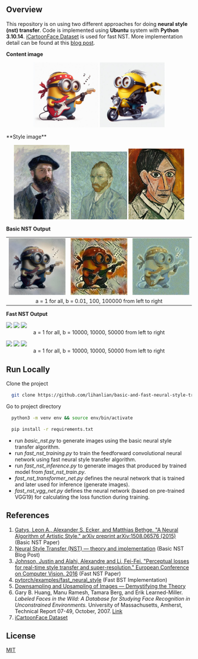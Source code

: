 
## Overview

This repository is on using two different approaches for doing **neural style (nst) transfer**. Code is implemented using **Ubuntu** system with **Python 3.10.14**. [iCartoonFace Dataset](https://github.com/luxiangju-PersonAI/iCartoonFace) is used for fast NST. More implementation detail can be found at this [blog post](https://lihanlian.github.io/posts/blog4). 

**Content image**

<p align="center">
  <img alt="Image 1" src="/figs/input_content/minion1.jpg" width="35%" />
  <img alt="Image 2" src="/figs/input_content/minion2.jpg" width="35%" />
</p>
**Style image**
<!-- <figure style="display: block; margin-left: auto; margin-right: auto; width: 100%;">
  <img src='/figs/input_style/monet.jpg' style="width: 25%;">
  <img src='/figs/input_style/van_gogh.jpg' style="width: 25%;">
  <img src='/figs/input_style/picasso.jpg' style="width: 25%;">
  <figcaption style="text-align: center;">Used style images from portrait of different artists: Claude Monet, Vincent van Gogh, Pablo Picasso (from let to right)</figcaption>
</figure> -->
<!-- <figure style="display: flex; justify-content: center; align-items: center; width: 100%;">
    <img src='/figs/input_style/monet.jpg' style="width: 35%; margin: 0 10px;">
    <img src='/figs/input_style/van_gogh.jpg' style="width: 35%; margin: 0 10px;">
    <img src='/figs/input_style/picasso.jpg' style="width: 35%; margin: 0 10px;">
</figure>
<figcaption style="text-align: center;">>Used style images from portrait of different artists: Claude Monet, Vincent van Gogh, Pablo Picasso (from let to right)</figcaption> -->

<!-- <table>
  <tr>
    <td><img src='figs/input_style/monet.jpg' style="width: 30%;"></td>
    <td><img src='/figs/input_style/van_gogh.jpg' style="width: 30%;"></td>
    <td><img src='/figs/input_style/picasso.jpg' style="width: 30%;"></td>
  </tr>
  <tr>
    <td colspan="3" style="text-align: center;">
      <figcaption>Used style images from portrait of different artists: Claude Monet, Vincent van Gogh, Pablo Picasso (from let to right)</figcaption>
    </td>
  </tr>
</table> -->

<p align="center">
  <img alt="Image 1" src="figs/input_style/monet.jpg" width="30%" />
  <img alt="Image 2" src="/figs/input_style/van_gogh.jpg" width="30%" />
  <img alt="Image 3" src="/figs/input_style/picasso.jpg" width="30%" />
</p>

<!-- **Basic NST Output**
<figure style="display: block; margin-left: auto; margin-right: auto; width: 100%;">
  <img src='/figs/output_basic_nst/monet/minion1_a1b0.1_25000.jpg' style="width: 20%;">
  <img src='/figs/output_basic_nst/picasso/minion1_a1b100000_25000.jpg' style="width: 20%;">
  <img src='/figs/output_basic_nst/van_gogh/minion1_a1b100_25000.jpg' style="width: 20%;">
  <figcaption style="text-align: center;">a = 1 for all, b = 0.01, 100, 100000 from left to right</figcaption>
</figure> -->

**Basic NST Output**

<table>
  <tr>
    <td><img src='figs/output_basic_nst/monet/minion1_a1b0.1_25000.jpg' style="width: 100%;"></td>
    <td><img src='figs/output_basic_nst/picasso/minion1_a1b100000_25000.jpg' style="width: 100%;"></td>
    <td><img src='figs/output_basic_nst/van_gogh/minion1_a1b100_25000.jpg' style="width: 100%;"></td>
  </tr>
  <tr>
    <td colspan="3" style="text-align: center;">
      <figcaption>    a = 1 for all, b = 0.01, 100, 100000 from left to right</figcaption>
    </td>
  </tr>
</table>


<!-- **Basic NST Output**

<table>
  <tr>
    <td><img src='figs/output_basic_nst/monet/minion1_a1b0.1_25000.jpg' style="width: 100%;"></td>
    <td><img src='figs/output_basic_nst/picasso/minion1_a1b100000_25000.jpg' style="width: 100%;"></td>
    <td><img src='figs/output_basic_nst/van_gogh/minion1_a1b100_25000.jpg' style="width: 100%;"></td>
  </tr>
</table>

<figcaption style="text-align: center;">a = 1 for all, b = 0.01, 100, 100000 from left to right</figcaption> -->



**Fast NST Output**

<figure style="display: block; margin-left: auto; margin-right: auto; width: 100%;">
  <img src='/figs/output_fast_nst/' style="width: 30%;">
  <img src='/figs/output_fast_nst/' style="width: 32%;">
  <img src='/figs/output_fast_nst/' style="width: 31%;">
  <figcaption style="text-align: center;">a = 1 for all, b = 10000, 10000, 50000 from left to right</figcaption>
</figure>

<figure style="display: block; margin-left: auto; margin-right: auto; width: 100%;">
  <img src='/figs/output_fast_nst/' style="width: 30%;">
  <img src='/figs/output_fast_nst/' style="width: 32%;">
  <img src='/figs/output_fast_nst/' style="width: 31%;">
  <figcaption style="text-align: center;">a = 1 for all, b = 10000, 10000, 50000 from left to right</figcaption>
</figure>

## Run Locally

Clone the project

```bash
  git clone https://github.com/lihanlian/basic-and-fast-neural-style-transfer
```

Go to project directory

```bash
  python3 -m venv env && source env/bin/activate 
```
```bash
  pip install -r requirements.txt
```

 - run _basic_nst.py_ to generate images using the basic neural style transfer algorithm.
 - run _fast_nst_training.py_ to train the feedforward convolutional neural network using fast neural style transfer algorithm.
 - run _fast_nst_inference.py_ to generate images that produced by trained model from _fast_nst_train.py_.
 - _fast_nst_transformer_net.py_ defines the neural network that is trained and later used for inference (generate images).
 - _fast_nst_vgg_net.py_ defines the neural network (based on pre-trained VGG19) for calculating the loss function during training.

## References
 1. [Gatys, Leon A., Alexander S. Ecker, and Matthias Bethge. "A Neural Algorithm of Artistic Style." arXiv preprint arXiv:1508.06576 (2015)](https://arxiv.org/abs/1508.06576) (Basic NST Paper)
 2. [Neural Style Transfer (NST) — theory and implementation](https://medium.com/@ferlatti.aldo/neural-style-transfer-nst-theory-and-implementation-c26728cf969d) (Basic NST Blog Post)
 3. [Johnson, Justin and Alahi, Alexandre and Li, Fei-Fei. "Perceptual losses for real-time style transfer and super-resolution." European Conference on Computer Vision. 2016](https://arxiv.org/abs/1603.08155) (Fast NST Paper)
 4. [pytorch/examples/fast_neural_style](https://github.com/pytorch/examples/tree/main/fast_neural_style) (Fast BST Implementation)
 5. [Downsampling and Upsampling of Images — Demystifying the Theory](https://medium.com/analytics-vidhya/downsampling-and-upsampling-of-images-demystifying-the-theory-4ca7e21db24a)
 6. Gary B. Huang, Manu Ramesh, Tamara Berg, and Erik Learned-Miller. *Labeled Faces in the Wild: A Database for Studying Face Recognition in Unconstrained Environments.* University of Massachusetts, Amherst, Technical Report 07-49, October, 2007. [Link](http://vis-www.cs.umass.edu/lfw/)
 7. [iCartoonFace Dataset](https://github.com/luxiangju-PersonAI/iCartoonFace)


## License

[MIT](https://github.com/lihanlian/basic-and-fast-neural-style-transfer/blob/main/LICENSE)
